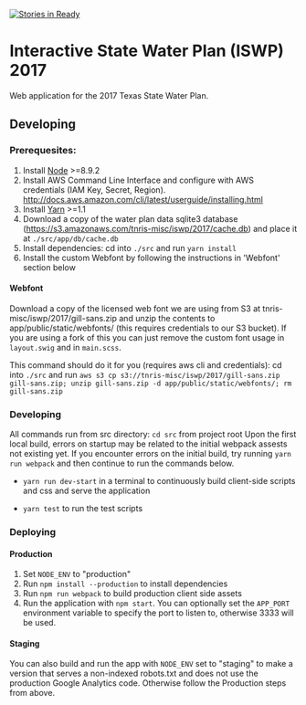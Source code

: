 [![Stories in Ready](https://badge.waffle.io/TNRIS/iswp2017.png?label=ready&title=Ready)](http://waffle.io/TNRIS/iswp2017)

# Interactive State Water Plan (ISWP) 2017

Web application for the 2017 Texas State Water Plan.

## Developing

### Prerequesites:

1. Install [Node](https://nodejs.org/en/download/) >=8.9.2
2. Install AWS Command Line Interface and configure with AWS credentials (IAM Key, Secret, Region). http://docs.aws.amazon.com/cli/latest/userguide/installing.html
3. Install [Yarn](https://yarnpkg.com/en/docs/install) >=1.1
4. Download a copy of the water plan data sqlite3 database (https://s3.amazonaws.com/tnris-misc/iswp/2017/cache.db) and place it at `./src/app/db/cache.db`
5. Install dependencies: cd into `./src` and run `yarn install`
6. Install the custom Webfont by following the instructions in 'Webfont' section below

#### Webfont

Download a copy of the licensed web font we are using from S3 at tnris-misc/iswp/2017/gill-sans.zip and unzip the contents to app/public/static/webfonts/ (this requires credentials to our S3 bucket). If you are using a fork of this you can just remove the custom font usage in `layout.swig` and in `main.scss`.

This command should do it for you (requires aws cli and credentials): cd into `./src` and run `aws s3 cp s3://tnris-misc/iswp/2017/gill-sans.zip gill-sans.zip; unzip gill-sans.zip -d app/public/static/webfonts/; rm gill-sans.zip`


### Developing
All commands run from src directory: `cd src` from project root
Upon the first local build, errors on startup may be related to the initial webpack assests not existing yet. If you encounter errors on the initial build, try running `yarn run webpack` and then continue to run the commands below.

* `yarn run dev-start` in a terminal to continuously build client-side scripts and css and serve the application

* `yarn test` to run the test scripts

### Deploying

#### Production

1. Set `NODE_ENV` to "production"
2. Run `npm install --production` to install dependencies
3. Run `npm run webpack` to build production client side assets
4. Run the application with `npm start`. You can optionally set the `APP_PORT` environment variable to specify the port to listen to, otherwise 3333 will be used.

#### Staging

You can also build and run the app with `NODE_ENV` set to "staging" to make a version that serves a non-indexed robots.txt and does not use the production Google Analytics code. Otherwise follow the Production steps from above.
